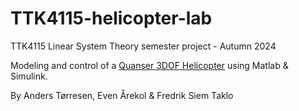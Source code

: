 # TTK4115-helicopter-lab
TTK4115 Linear System Theory semester project - Autumn 2024

Modeling and control of a [Quanser 3DOF Helicopter](https://www.quanser.com/products/3-dof-helicopter/) using Matlab & Simulink.

By Anders Tørresen, Even Årekol & Fredrik Siem Taklo

